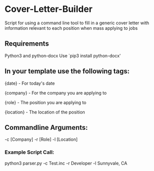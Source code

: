 # Cover-Letter-Builder
Script for using a command line tool to fill in a generic cover letter with information relevant to each position when mass applying to jobs

## Requirements
Python3 and python-docx
Use `pip3 install python-docx'

## In your template use the following tags:

{date} - For today's date

{company} - For the company you are applying to

{role} - The position you are applying to

{location} - The location of the position



## Commandline Arguments:
-c \[Company\]
-r \[Role\]
-l \[Location\]

### Example Script Call:
python3 parser.py -c Test.inc -r Developer -l Sunnyvale, CA
